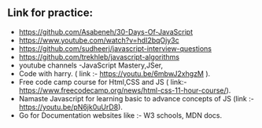 ## Link for practice:

- https://github.com/Asabeneh/30-Days-Of-JavaScript
- https://www.youtube.com/watch?v=hdI2bqOjy3c
- https://github.com/sudheerj/javascript-interview-questions
- https://github.com/trekhleb/javascript-algorithms
- youtube channels -JavaScript Mastery,JSer,
- Code with harry. ( link :- https://youtu.be/6mbwJ2xhgzM ).
- Free code camp course for Html,CSS and JS ( link:- https://www.freecodecamp.org/news/html-css-11-hour-course/).
- Namaste Javascript for learning basic to advance concepts of JS (link :- https://youtu.be/pN6jk0uUrD8).
- Go for Documentation websites like :- W3 schools, MDN docs.
